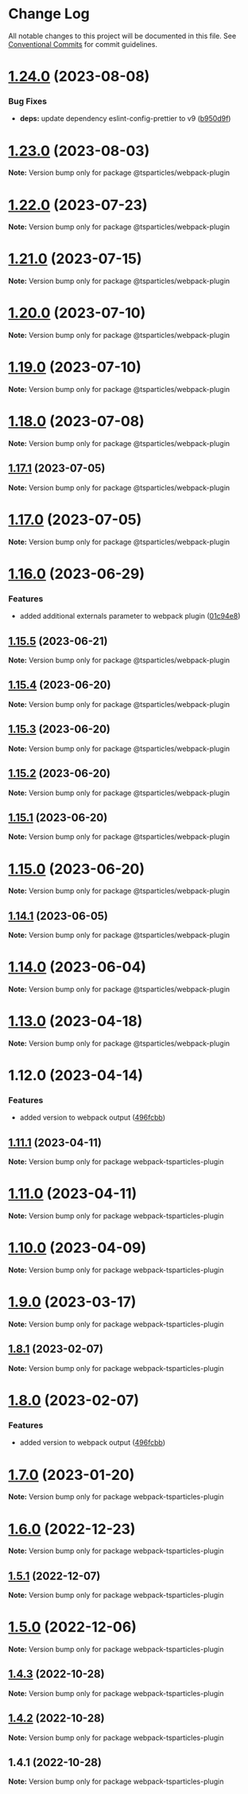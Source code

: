 # Change Log

All notable changes to this project will be documented in this file.
See [Conventional Commits](https://conventionalcommits.org) for commit guidelines.

# [1.24.0](https://github.com/tsparticles/utils/compare/@tsparticles/webpack-plugin@1.23.0...@tsparticles/webpack-plugin@1.24.0) (2023-08-08)


### Bug Fixes

* **deps:** update dependency eslint-config-prettier to v9 ([b950d9f](https://github.com/tsparticles/utils/commit/b950d9f2eeca55228d613d6db00ffba0402d0634))





# [1.23.0](https://github.com/tsparticles/utils/compare/@tsparticles/webpack-plugin@1.22.0...@tsparticles/webpack-plugin@1.23.0) (2023-08-03)

**Note:** Version bump only for package @tsparticles/webpack-plugin





# [1.22.0](https://github.com/tsparticles/utils/compare/@tsparticles/webpack-plugin@1.21.0...@tsparticles/webpack-plugin@1.22.0) (2023-07-23)

**Note:** Version bump only for package @tsparticles/webpack-plugin





# [1.21.0](https://github.com/tsparticles/utils/compare/@tsparticles/webpack-plugin@1.20.0...@tsparticles/webpack-plugin@1.21.0) (2023-07-15)

**Note:** Version bump only for package @tsparticles/webpack-plugin





# [1.20.0](https://github.com/tsparticles/utils/compare/@tsparticles/webpack-plugin@1.19.0...@tsparticles/webpack-plugin@1.20.0) (2023-07-10)

**Note:** Version bump only for package @tsparticles/webpack-plugin





# [1.19.0](https://github.com/tsparticles/utils/compare/@tsparticles/webpack-plugin@1.18.0...@tsparticles/webpack-plugin@1.19.0) (2023-07-10)

**Note:** Version bump only for package @tsparticles/webpack-plugin





# [1.18.0](https://github.com/tsparticles/utils/compare/@tsparticles/webpack-plugin@1.17.1...@tsparticles/webpack-plugin@1.18.0) (2023-07-08)

**Note:** Version bump only for package @tsparticles/webpack-plugin





## [1.17.1](https://github.com/tsparticles/utils/compare/@tsparticles/webpack-plugin@1.17.0...@tsparticles/webpack-plugin@1.17.1) (2023-07-05)

**Note:** Version bump only for package @tsparticles/webpack-plugin





# [1.17.0](https://github.com/tsparticles/utils/compare/@tsparticles/webpack-plugin@1.16.0...@tsparticles/webpack-plugin@1.17.0) (2023-07-05)

**Note:** Version bump only for package @tsparticles/webpack-plugin





# [1.16.0](https://github.com/tsparticles/utils/compare/@tsparticles/webpack-plugin@1.15.5...@tsparticles/webpack-plugin@1.16.0) (2023-06-29)


### Features

* added additional externals parameter to webpack plugin ([01c94e8](https://github.com/tsparticles/utils/commit/01c94e8aea203c6c277cc612848a2b22a928a230))





## [1.15.5](https://github.com/tsparticles/utils/compare/@tsparticles/webpack-plugin@1.15.4...@tsparticles/webpack-plugin@1.15.5) (2023-06-21)

**Note:** Version bump only for package @tsparticles/webpack-plugin





## [1.15.4](https://github.com/tsparticles/utils/compare/@tsparticles/webpack-plugin@1.15.3...@tsparticles/webpack-plugin@1.15.4) (2023-06-20)

**Note:** Version bump only for package @tsparticles/webpack-plugin





## [1.15.3](https://github.com/tsparticles/utils/compare/@tsparticles/webpack-plugin@1.15.2...@tsparticles/webpack-plugin@1.15.3) (2023-06-20)

**Note:** Version bump only for package @tsparticles/webpack-plugin





## [1.15.2](https://github.com/tsparticles/utils/compare/@tsparticles/webpack-plugin@1.15.1...@tsparticles/webpack-plugin@1.15.2) (2023-06-20)

**Note:** Version bump only for package @tsparticles/webpack-plugin





## [1.15.1](https://github.com/tsparticles/utils/compare/@tsparticles/webpack-plugin@1.15.0...@tsparticles/webpack-plugin@1.15.1) (2023-06-20)

**Note:** Version bump only for package @tsparticles/webpack-plugin





# [1.15.0](https://github.com/tsparticles/utils/compare/@tsparticles/webpack-plugin@1.14.1...@tsparticles/webpack-plugin@1.15.0) (2023-06-20)

**Note:** Version bump only for package @tsparticles/webpack-plugin





## [1.14.1](https://github.com/tsparticles/utils/compare/@tsparticles/webpack-plugin@1.14.0...@tsparticles/webpack-plugin@1.14.1) (2023-06-05)

**Note:** Version bump only for package @tsparticles/webpack-plugin





# [1.14.0](https://github.com/tsparticles/utils/compare/@tsparticles/webpack-plugin@1.13.0...@tsparticles/webpack-plugin@1.14.0) (2023-06-04)

**Note:** Version bump only for package @tsparticles/webpack-plugin





# [1.13.0](https://github.com/tsparticles/utils/compare/@tsparticles/webpack-plugin@1.12.0...@tsparticles/webpack-plugin@1.13.0) (2023-04-18)

**Note:** Version bump only for package @tsparticles/webpack-plugin





# 1.12.0 (2023-04-14)


### Features

* added version to webpack output ([496fcbb](https://github.com/tsparticles/utils/commit/496fcbb98c64cdb37c874bfbf8f9c3172806ef58))





## [1.11.1](https://github.com/tsparticles/utils/compare/webpack-tsparticles-plugin@1.11.0...webpack-tsparticles-plugin@1.11.1) (2023-04-11)

**Note:** Version bump only for package webpack-tsparticles-plugin





# [1.11.0](https://github.com/tsparticles/utils/compare/webpack-tsparticles-plugin@1.10.0...webpack-tsparticles-plugin@1.11.0) (2023-04-11)

**Note:** Version bump only for package webpack-tsparticles-plugin





# [1.10.0](https://github.com/tsparticles/utils/compare/webpack-tsparticles-plugin@1.9.0...webpack-tsparticles-plugin@1.10.0) (2023-04-09)

**Note:** Version bump only for package webpack-tsparticles-plugin





# [1.9.0](https://github.com/tsparticles/utils/compare/webpack-tsparticles-plugin@1.8.1...webpack-tsparticles-plugin@1.9.0) (2023-03-17)

**Note:** Version bump only for package webpack-tsparticles-plugin





## [1.8.1](https://github.com/tsparticles/utils/compare/webpack-tsparticles-plugin@1.8.0...webpack-tsparticles-plugin@1.8.1) (2023-02-07)

**Note:** Version bump only for package webpack-tsparticles-plugin





# [1.8.0](https://github.com/tsparticles/utils/compare/webpack-tsparticles-plugin@1.7.0...webpack-tsparticles-plugin@1.8.0) (2023-02-07)


### Features

* added version to webpack output ([496fcbb](https://github.com/tsparticles/utils/commit/496fcbb98c64cdb37c874bfbf8f9c3172806ef58))





# [1.7.0](https://github.com/tsparticles/utils/compare/webpack-tsparticles-plugin@1.6.0...webpack-tsparticles-plugin@1.7.0) (2023-01-20)

**Note:** Version bump only for package webpack-tsparticles-plugin





# [1.6.0](https://github.com/tsparticles/utils/compare/webpack-tsparticles-plugin@1.5.1...webpack-tsparticles-plugin@1.6.0) (2022-12-23)

**Note:** Version bump only for package webpack-tsparticles-plugin





## [1.5.1](https://github.com/tsparticles/utils/compare/webpack-tsparticles-plugin@1.5.0...webpack-tsparticles-plugin@1.5.1) (2022-12-07)

**Note:** Version bump only for package webpack-tsparticles-plugin





# [1.5.0](https://github.com/tsparticles/utils/compare/webpack-tsparticles-plugin@1.4.3...webpack-tsparticles-plugin@1.5.0) (2022-12-06)

**Note:** Version bump only for package webpack-tsparticles-plugin





## [1.4.3](https://github.com/tsparticles/utils/compare/webpack-tsparticles-plugin@1.4.2...webpack-tsparticles-plugin@1.4.3) (2022-10-28)

**Note:** Version bump only for package webpack-tsparticles-plugin

## [1.4.2](https://github.com/tsparticles/utils/compare/webpack-tsparticles-plugin@1.4.1...webpack-tsparticles-plugin@1.4.2) (2022-10-28)

**Note:** Version bump only for package webpack-tsparticles-plugin

## 1.4.1 (2022-10-28)

**Note:** Version bump only for package webpack-tsparticles-plugin

